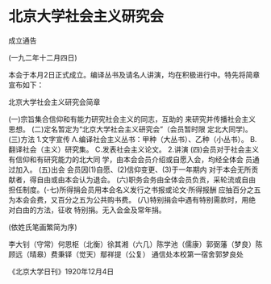 # 北京大学社会主义研究会
成立通告

(一九二年十二月四日)

本会于本月2日正式成立。编译丛书及请名人讲演，均在积极进行中。特先将简章宣布如下：

北京大学社会主义研究会简章

(一)宗旨集合信仰和有能力研究社会主义的同志，互助的
来研究并传播社会主义思想。
(二)定名暂定为“北京大学社会主义研究会”（会员暂时限
定北大同学)。
(三)方法
1.文字宣传
Λ.编译社会主义丛书：甲种（大丛书）、乙种（小丛书）。
B.翻译社会（主义）研究集。
C.发表社会主义论文。
2.讲演
(四)会员对于社会主义有信仰和有研究能力的北大同
学，由本会会员介绍或自愿入会，均经全体会
员通过加入。
(五)出会  会员因(1)自愿、(2)信仰变更、(3)于一年期内
对于本会无所贡献者，得自由或由本会认为退会。
(六)职务会务由全体会员负贡，采轮流或自由担任制度。(-七)所得捐会员用本会名义发行之书报或论文·所得报酬
应抽百分之五为本会会费，又百分之五为公共购书费。
(八)特别捐会中遇有特别需款时，用绝对白由的方法，征收
特别捐。无入会金及常年捐。

(依姓氏笔画繁简为序)

李大钊（守常）何恩枢（北衡）徐其湘（六几）陈学池（儒康）郭弼藩（梦良）陈顾远（晴皋）费秉铎（觉天）鄢祥提（公复）
通信处本校第一宿舍郭梦良处

《北京大学日刊》1920年12月4日

